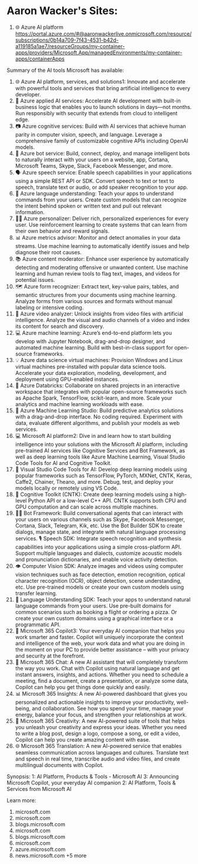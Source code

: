 # Aaron Wacker's Sites:
1. 🌐 Azure AI platform https://portal.azure.com/#@aaronwackerlive.onmicrosoft.com/resource/subscriptions/0b14a709-7f43-4531-b42d-a119185a1ae7/resourceGroups/my-container-apps/providers/Microsoft.App/managedEnvironments/my-container-apps/containerApps

Summary of the AI tools Microsoft has available:

1. 🌐 Azure AI platform, services, and solutions1: Innovate and accelerate with powerful tools and services that bring artificial intelligence to every developer.
2. 🧠 Azure applied AI services: Accelerate AI development with built-in business logic that enables you to launch solutions in days—not months. Run responsibly with security that extends from cloud to intelligent edge.
3. 📷 Azure cognitive services: Build with AI services that achieve human parity in computer vision, speech, and language. Leverage a comprehensive family of customizable cognitive APIs including OpenAI models.
4. 🤖 Azure bot service: Build, connect, deploy, and manage intelligent bots to naturally interact with your users on a website, app, Cortana, Microsoft Teams, Skype, Slack, Facebook Messenger, and more.
5. 🗣 Azure speech service: Enable speech capabilities in your applications using a simple REST API or SDK. Convert speech to text or text to speech, translate text or audio, or add speaker recognition to your app.
6. 📝 Azure language understanding: Teach your apps to understand commands from your users. Create custom models that can recognize the intent behind spoken or written text and pull out relevant information.
7. 🕵️‍♂️ Azure personalizer: Deliver rich, personalized experiences for every user. Use reinforcement learning to create systems that can learn from their own behavior and reward signals.
8. 📊 Azure metrics advisor: Monitor and detect anomalies in your data streams. Use machine learning to automatically identify issues and help diagnose their root causes.
9. 📚 Azure content moderator: Enhance user experience by automatically detecting and moderating offensive or unwanted content. Use machine learning and human review tools to flag text, images, and videos for potential issues.
10. 🗺 Azure form recognizer: Extract text, key-value pairs, tables, and semantic structures from your documents using machine learning. Analyze forms from various sources and formats without manual labeling or intensive coding.
11. 🎨 Azure video analyzer: Unlock insights from video files with artificial intelligence. Analyze the visual and audio channels of a video and index its content for search and discovery.
12. 💻 Azure machine learning: Azure’s end-to-end platform lets you develop with Jupyter Notebook, drag-and-drop designer, and automated machine learning. Build with best-in-class support for open-source frameworks.
13. 💡 Azure data science virtual machines: Provision Windows and Linux virtual machines pre-installed with popular data science tools. Accelerate your data exploration, modeling, development, and deployment using GPU-enabled instances.
14. 🔬 Azure Databricks: Collaborate on shared projects in an interactive workspace that integrates with popular open-source frameworks such as Apache Spark, TensorFlow, scikit-learn, and more. Scale your analytics and machine learning workloads with ease.
15. 🚀 Azure Machine Learning Studio: Build predictive analytics solutions with a drag-and-drop interface. No coding required. Experiment with data, evaluate different algorithms, and publish your models as web services.
16. 💻 Microsoft AI platform2: Dive in and learn how to start building intelligence into your solutions with the Microsoft AI platform, including pre-trained AI services like Cognitive Services and Bot Framework, as well as deep learning tools like Azure Machine Learning, Visual Studio Code Tools for AI and Cognitive Toolkit.
17. 🔧 Visual Studio Code Tools for AI: Develop deep learning models using popular frameworks such as TensorFlow, PyTorch, MXNet, CNTK, Keras, Caffe2, Chainer, Theano, and more. Debug, test, and deploy your models locally or remotely using VS Code.
18. 🔮 Cognitive Toolkit (CNTK): Create deep learning models using a high-level Python API or a low-level C++ API. CNTK supports both CPU and GPU computation and can scale across multiple machines.
19. 👩‍💻 Bot Framework: Build conversational agents that can interact with your users on various channels such as Skype, Facebook Messenger, Cortana, Slack, Telegram, Kik, etc. Use the Bot Builder SDK to create dialogs, manage state, and integrate with natural language processing services.
🎙 Speech SDK: Integrate speech recognition and synthesis capabilities into your applications using a simple cross-platform API. Support multiple languages and dialects, customize acoustic models and pronunciation dictionaries, and enable voice activity detection.
20. 👁 Computer Vision SDK: Analyze images and videos using computer vision techniques such as face detection, emotion recognition, optical character recognition (OCR), object detection, scene understanding, etc. Use pre-trained models or create your own custom models using transfer learning.
21. 👅 Language Understanding SDK: Teach your apps to understand natural language commands from your users. Use pre-built domains for common scenarios such as booking a flight or ordering a pizza. Or create your own custom domains using a graphical interface or a programmatic API.
22. 💬 Microsoft 365 Copilot3: Your everyday AI companion that helps you work smarter and faster. Copilot will uniquely incorporate the context and intelligence of the web, your work data and what you are doing in the moment on your PC to provide better assistance – with your privacy and security at the forefront.
23. 📝 Microsoft 365 Chat: A new AI assistant that will completely transform the way you work. Chat with Copilot using natural language and get instant answers, insights, and actions. Whether you need to schedule a meeting, find a document, create a presentation, or analyze some data, Copilot can help you get things done quickly and easily.
24. 📊 Microsoft 365 Insights: A new AI-powered dashboard that gives you personalized and actionable insights to improve your productivity, well-being, and collaboration. See how you spend your time, manage your energy, balance your focus, and strengthen your relationships at work.
25. 🎨 Microsoft 365 Creativity: A new AI-powered suite of tools that helps you unleash your creativity and express your ideas. Whether you need to write a blog post, design a logo, compose a song, or edit a video, Copilot can help you create amazing content with ease.
26. 🌐 Microsoft 365 Translation: A new AI-powered service that enables seamless communication across languages and cultures. Translate text and speech in real time, transcribe audio and video files, and create multilingual documents with Copilot.

Synopsis:
1: AI Platform, Products & Tools - Microsoft AI 3: Announcing Microsoft Copilot, your everyday AI companion 2: AI Platform, Tools & Services from Microsoft AI

Learn more:
1. microsoft.com
2. microsoft.com
3. blogs.microsoft.com
4. microsoft.com
5. blogs.microsoft.com
6. microsoft.com
7. azure.microsoft.com
8. news.microsoft.com
+5 more
